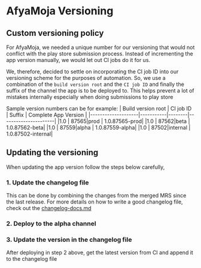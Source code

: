 # AfyaMoja Versioning

## Custom versioning policy

For AfyaMoja, we needed a unique number for our versioning that would not conflict with the play store submission process. Instead of incrementing the app version manually, we would let out CI jobs do it for us.

We, therefore, decided to settle on incorporating the CI job ID into our versioning scheme for the purposes of automation. So, we use a combination of the `build version root` and the `CI job ID` and finally the suffix of the channel the app is to be deployed to. This helps prevent a lot of mistakes internally especially when doing submissions to play store

Sample version numbers can be for example:
| Build version root | CI job ID | Suffix | Complete App Version |
|--------------------|-----------|--------|----------------------|
|1.0 | 87565|prod | 1.0.87565-prod|
|1.0 | 87562|beta | 1.0.87562-beta|
|1.0 | 87559|alpha | 1.0.87559-alpha|
|1.0 | 87502|internal | 1.0.87502-internal|

## Updating the versioning

When updating the app version follow the steps below carefully,

### 1. Update the changelog file

This can be done by combining the changes from the merged MRS since the last release. For more details on how to write a good changelog file, check out the [changelog-docs.md](https://github.com/savannahghi/AfyaMoja/tree/main/docs/changelog_docs.md)

### 2. Deploy to the alpha channel

### 3. Update the version in the changelog file

After deploying in step 2 above, get the latest version from CI and append it to the changelog file
